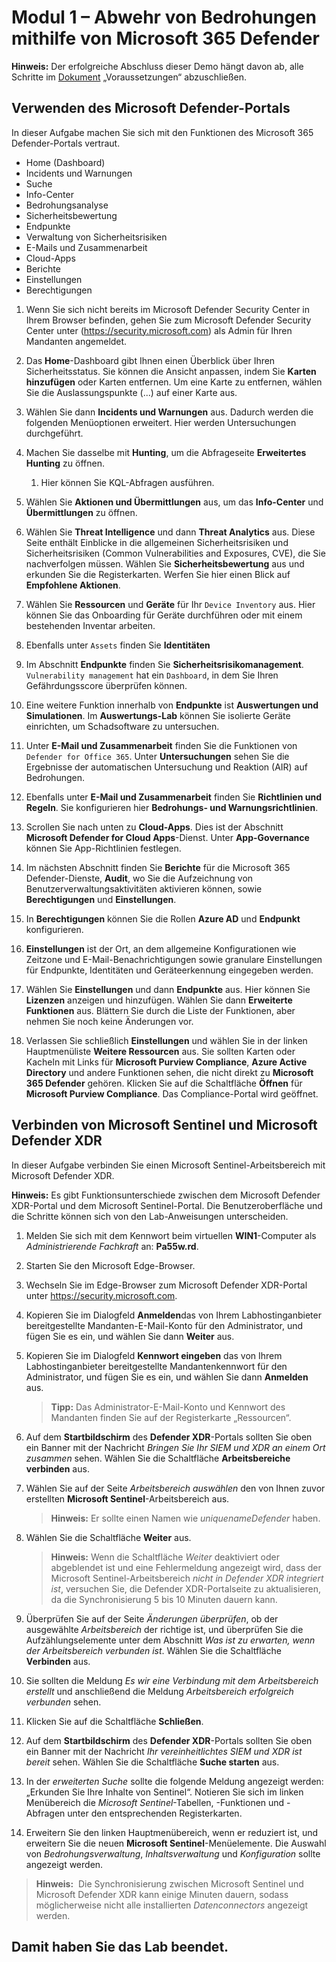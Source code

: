 # Modul 1 – Abwehr von Bedrohungen mithilfe von Microsoft 365 Defender

**Hinweis:** Der erfolgreiche Abschluss dieser Demo hängt davon ab, alle Schritte im  [Dokument](00-prerequisites.md) „Voraussetzungen“ abzuschließen.

## Verwenden des Microsoft Defender-Portals

In dieser Aufgabe machen Sie sich mit den Funktionen des Microsoft 365 Defender-Portals vertraut.

- Home (Dashboard)
- Incidents und Warnungen
- Suche
- Info-Center
- Bedrohungsanalyse
- Sicherheitsbewertung
- Endpunkte
- Verwaltung von Sicherheitsrisiken
- E-Mails und Zusammenarbeit
- Cloud-Apps
- Berichte
- Einstellungen
- Berechtigungen

1. Wenn Sie sich nicht bereits im Microsoft Defender Security Center in Ihrem Browser befinden, gehen Sie zum Microsoft Defender Security Center unter (https://security.microsoft.com) als Admin für Ihren Mandanten angemeldet.

1. Das **Home**-Dashboard gibt Ihnen einen Überblick über Ihren Sicherheitsstatus. Sie können die Ansicht anpassen, indem Sie **Karten hinzufügen** oder Karten entfernen. Um eine Karte zu entfernen, wählen Sie die Auslassungspunkte (...) auf einer Karte aus.
1. Wählen Sie dann **Incidents und Warnungen** aus. Dadurch werden die folgenden Menüoptionen erweitert. Hier werden Untersuchungen durchgeführt.
1. Machen Sie dasselbe mit **Hunting**, um die Abfrageseite **Erweitertes Hunting** zu öffnen. 
    1. Hier können Sie KQL-Abfragen ausführen.
1. Wählen Sie **Aktionen und Übermittlungen** aus, um das **Info-Center** und **Übermittlungen** zu öffnen.
1. Wählen Sie **Threat Intelligence** und dann **Threat Analytics** aus. Diese Seite enthält Einblicke in die allgemeinen Sicherheitsrisiken und Sicherheitsrisiken (Common Vulnerabilities and Exposures, CVE), die Sie nachverfolgen müssen. Wählen Sie **Sicherheitsbewertung** aus und erkunden Sie die Registerkarten. Werfen Sie hier einen Blick auf **Empfohlene Aktionen**.
1. Wählen Sie **Ressourcen** und **Geräte** für Ihr `Device Inventory` aus. Hier können Sie das Onboarding für Geräte durchführen oder mit einem bestehenden Inventar arbeiten.
1. Ebenfalls unter `Assets` finden Sie **Identitäten**
1. Im Abschnitt **Endpunkte** finden Sie **Sicherheitsrisikomanagement**. `Vulnerability management` hat ein `Dashboard`, in dem Sie Ihren Gefährdungsscore überprüfen können.
1. Eine weitere Funktion innerhalb von **Endpunkte** ist **Auswertungen und Simulationen**. Im **Auswertungs-Lab** können Sie isolierte Geräte einrichten, um Schadsoftware zu untersuchen.
1. Unter **E-Mail und Zusammenarbeit** finden Sie die Funktionen von `Defender for Office 365`. Unter **Untersuchungen** sehen Sie die Ergebnisse der automatischen Untersuchung und Reaktion (AIR) auf Bedrohungen.
1. Ebenfalls unter **E-Mail und Zusammenarbeit** finden Sie **Richtlinien und Regeln**. Sie konfigurieren hier **Bedrohungs- und Warnungsrichtlinien**.
1. Scrollen Sie nach unten zu **Cloud-Apps**. Dies ist der Abschnitt **Microsoft Defender for Cloud Apps**-Dienst. Unter **App-Governance** können Sie App-Richtlinien festlegen.
1. Im nächsten Abschnitt finden Sie **Berichte** für die Microsoft 365 Defender-Dienste, **Audit**, wo Sie die Aufzeichnung von Benutzerverwaltungsaktivitäten aktivieren können, sowie **Berechtigungen** und **Einstellungen**.
1. In **Berechtigungen** können Sie die Rollen **Azure AD** und **Endpunkt** konfigurieren.
1. **Einstellungen** ist der Ort, an dem allgemeine Konfigurationen wie Zeitzone und E-Mail-Benachrichtigungen sowie granulare Einstellungen für Endpunkte, Identitäten und Geräteerkennung eingegeben werden.
1. Wählen Sie **Einstellungen** und dann **Endpunkte** aus. Hier können Sie **Lizenzen** anzeigen und hinzufügen. Wählen Sie dann **Erweiterte Funktionen** aus. Blättern Sie durch die Liste der Funktionen, aber nehmen Sie noch keine Änderungen vor.
1. Verlassen Sie schließlich **Einstellungen** und wählen Sie in der linken Hauptmenüliste **Weitere Ressourcen** aus. Sie sollten Karten oder Kacheln mit Links für **Microsoft Purview Compliance**, **Azure Active Directory** und andere Funktionen sehen, die nicht direkt zu **Microsoft 365 Defender** gehören. Klicken Sie auf die Schaltfläche **Öffnen** für **Microsoft Purview Compliance**. Das Compliance-Portal wird geöffnet.

## Verbinden von Microsoft Sentinel und Microsoft Defender XDR

In dieser Aufgabe verbinden Sie einen Microsoft Sentinel-Arbeitsbereich mit Microsoft Defender XDR.

**Hinweis:** Es gibt Funktionsunterschiede zwischen dem Microsoft Defender XDR-Portal und dem Microsoft Sentinel-Portal. Die Benutzeroberfläche und die Schritte können sich von den Lab-Anweisungen unterscheiden.

1. Melden Sie sich mit dem Kennwort beim virtuellen **WIN1**-Computer als *Administrierende Fachkraft* an: **Pa55w.rd**.  

1. Starten Sie den Microsoft Edge-Browser.

1. Wechseln Sie im Edge-Browser zum Microsoft Defender XDR-Portal unter <https://security.microsoft.com>.

1. Kopieren Sie im Dialogfeld **Anmelden**das von Ihrem Labhostinganbieter bereitgestellte Mandanten-E-Mail-Konto für den Administrator, und fügen Sie es ein, und wählen Sie dann **Weiter** aus.

1. Kopieren Sie im Dialogfeld **Kennwort eingeben** das von Ihrem Labhostinganbieter bereitgestellte Mandantenkennwort für den Administrator, und fügen Sie es ein, und wählen Sie dann **Anmelden** aus.

    >**Tipp:** Das Administrator-E-Mail-Konto und Kennwort des Mandanten finden Sie auf der Registerkarte „Ressourcen“.

1. Auf dem **Startbildschirm** des **Defender XDR**-Portals sollten Sie oben ein Banner mit der Nachricht *Bringen Sie Ihr SIEM und XDR an einem Ort zusammen* sehen. Wählen Sie die Schaltfläche **Arbeitsbereiche verbinden** aus.

1. Wählen Sie auf der Seite *Arbeitsbereich auswählen* den von Ihnen zuvor erstellten **Microsoft Sentinel**-Arbeitsbereich aus.

    >**Hinweis:** Er sollte einen Namen wie *uniquenameDefender* haben.

1. Wählen Sie die Schaltfläche **Weiter** aus.

    >**Hinweis:** Wenn die Schaltfläche *Weiter* deaktiviert oder abgeblendet ist und eine Fehlermeldung angezeigt wird, dass der Microsoft Sentinel-Arbeitsbereich *nicht in Defender XDR integriert ist*, versuchen Sie, die Defender XDR-Portalseite zu aktualisieren, da die Synchronisierung 5 bis 10 Minuten dauern kann.

1. Überprüfen Sie auf der Seite *Änderungen überprüfen*, ob der ausgewählte *Arbeitsbereich* der richtige ist, und überprüfen Sie die Aufzählungselemente unter dem Abschnitt *Was ist zu erwarten, wenn der Arbeitsbereich verbunden ist*. Wählen Sie die Schaltfläche **Verbinden** aus.

1. Sie sollten die Meldung *Es wir eine Verbindung mit dem Arbeitsbereich erstellt* und anschließend die Meldung *Arbeitsbereich erfolgreich verbunden* sehen.

1. Klicken Sie auf die Schaltfläche **Schließen**.

1. Auf dem **Startbildschirm** des **Defender XDR**-Portals sollten Sie oben ein Banner mit der Nachricht *Ihr vereinheitlichtes SIEM und XDR ist bereit* sehen. Wählen Sie die Schaltfläche **Suche starten** aus.

1. In der *erweiterten Suche* sollte die folgende Meldung angezeigt werden: „Erkunden Sie Ihre Inhalte von Sentinel“. Notieren Sie sich im linken Menübereich die *Microsoft Sentinel*-Tabellen, -Funktionen und -Abfragen unter den entsprechenden Registerkarten.

1. Erweitern Sie den linken Hauptmenübereich, wenn er reduziert ist, und erweitern Sie die neuen **Microsoft Sentinel**-Menüelemente. Die Auswahl von *Bedrohungsverwaltung*, *Inhaltsverwaltung* und *Konfiguration* sollte angezeigt werden.

 >**Hinweis:**  Die Synchronisierung zwischen Microsoft Sentinel und Microsoft Defender XDR kann einige Minuten dauern, sodass möglicherweise nicht alle installierten *Datenconnectors* angezeigt werden.

## Damit haben Sie das Lab beendet.